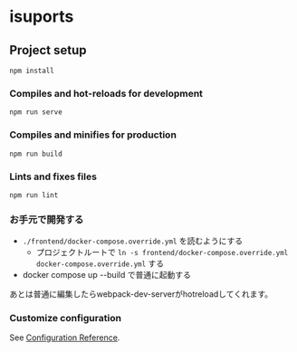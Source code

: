 # isuports

## Project setup
```
npm install
```

### Compiles and hot-reloads for development
```
npm run serve
```

### Compiles and minifies for production
```
npm run build
```

### Lints and fixes files
```
npm run lint
```

### お手元で開発する

- `./frontend/docker-compose.override.yml` を読むようにする
  - プロジェクトルートで `ln -s frontend/docker-compose.override.yml docker-compose.override.yml` する
- docker compose up --build で普通に起動する

あとは普通に編集したらwebpack-dev-serverがhotreloadしてくれます。


### Customize configuration
See [Configuration Reference](https://cli.vuejs.org/config/).
